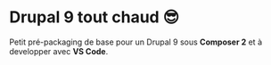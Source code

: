 # Drupal 9 tout chaud 😎

Petit pré-packaging de base pour un Drupal 9 sous **Composer 2** et à developper avec **VS Code**.
